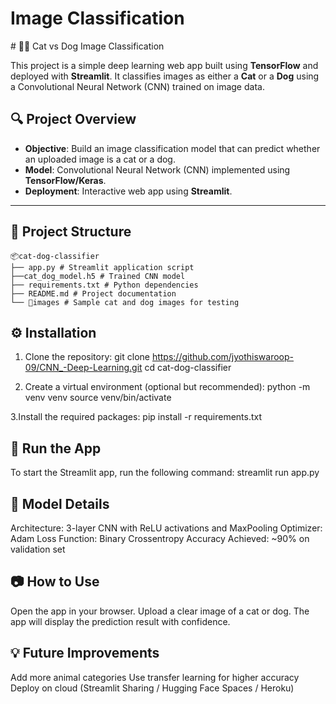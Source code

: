 <h1>Image Classification</h1>
# 🐶🐱 Cat vs Dog Image Classification

This project is a simple deep learning web app built using **TensorFlow** and deployed with **Streamlit**. It classifies images as either a **Cat** or a **Dog** using a Convolutional Neural Network (CNN) trained on image data.

## 🔍 Project Overview

- **Objective**: Build an image classification model that can predict whether an uploaded image is a cat or a dog.
- **Model**: Convolutional Neural Network (CNN) implemented using **TensorFlow/Keras**.
- **Deployment**: Interactive web app using **Streamlit**.

---

## 📁 Project Structure
```
📦cat-dog-classifier
├── app.py # Streamlit application script
├──cat_dog_model.h5 # Trained CNN model
├── requirements.txt # Python dependencies
├── README.md # Project documentation
└── 📁images # Sample cat and dog images for testing
```
## ⚙️ Installation

1. Clone the repository:
git clone https://github.com/jyothiswaroop-09/CNN_-Deep-Learning.git
cd cat-dog-classifier

2. Create a virtual environment (optional but recommended):
python -m venv venv
source venv/bin/activate

3.Install the required packages:
pip install -r requirements.txt

## 🚀 Run the App
To start the Streamlit app, run the following command:
streamlit run app.py

## 🧠 Model Details
Architecture: 3-layer CNN with ReLU activations and MaxPooling
Optimizer: Adam
Loss Function: Binary Crossentropy
Accuracy Achieved: ~90% on validation set

## 📷 How to Use
Open the app in your browser.
Upload a clear image of a cat or dog.
The app will display the prediction result with confidence.

## 💡 Future Improvements
Add more animal categories
Use transfer learning for higher accuracy
Deploy on cloud (Streamlit Sharing / Hugging Face Spaces / Heroku)

